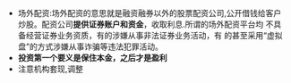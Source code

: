 - 场外配资:场外配资的意思就是融资融券以外的股票配资公司,公开借钱给客户炒股。配资公司**提供证券账户和资金**，收取利息.所谓的场外配资平台均 不具备经营证券业务资质，有的涉嫌从事非法证券业务活动，有 的甚至采用“虚拟盘”的方式涉嫌从事诈骗等违法犯罪活动。
- **投资第一个要义是保住本金，之后才是盈利**
- 注意机构套现,调整